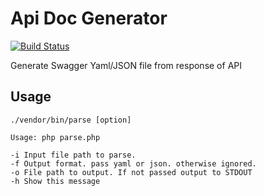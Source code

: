 # Api Doc Generator

[![Build Status](https://travis-ci.org/travis-ci/travis-web.svg?branch=master)](https://travis-ci.org/travis-ci/travis-web)

Generate Swagger Yaml/JSON file from response of API

## Usage

`./vendor/bin/parse [option]`

```
Usage: php parse.php

-i Input file path to parse.
-f Output format. pass yaml or json. otherwise ignored.
-o File path to output. If not passed output to STDOUT
-h Show this message
```
